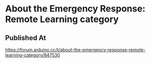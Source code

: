 # About the Emergency Response: Remote Learning category

## Published At

https://forum.arduino.cc/t/about-the-emergency-response-remote-learning-category/847530

